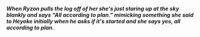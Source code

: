 ***When Ryzon pulls the log off of her she's just staring up at the sky blankly and says "All according to plan." mimicking something she said to  Heyoke initially when he asks if it's started and she says yes, all according to plan.***
